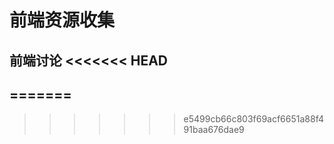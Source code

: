 

前端资源收集
============

前端讨论
<<<<<<< HEAD
-----------
=======
------------

>>>>>>> e5499cb66c803f69acf6651a88f491baa676dae9

